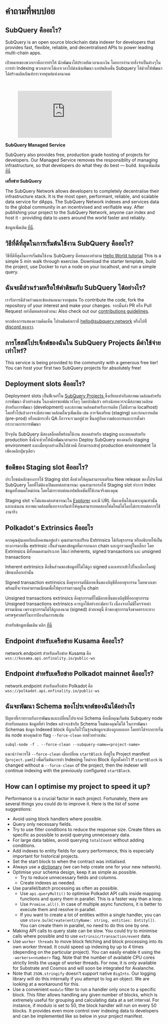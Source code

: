 # คำถามที่พบบ่อย

## SubQuery คืออะไร?

SubQuery is an open source blockchain data indexer for developers that provides fast, flexible, reliable, and decentralised APIs to power leading multi-chain apps.

เป้าหมายของพวกเราคือการทำให้ นักพัฒนาได้ประหยัดเวลาและเงิน โดยการอำนวยสิ่งจำเป็นต่างๆในการทำ Indexing พวกเขาจะได้เอาเวลาไปม่งเน้นพัฒนา แอปพลิเคชั่น Subquery ได้ช่วยให้พัฒนาได้สร้างผลิตภัณฑ์กระจายศุนย์แห่งอนาคต

<br/>
<figure class="video_container">
<iframe src="https://www.youtube.com/embed/gCpVz_mkWdo" title="Introducing The SubQuery Network" frameborder="0" allow="accelerometer; autoplay; clipboard-write; encrypted-media; gyroscope; picture-in-picture" allowfullscree="true"></iframe>
</figure>

**SubQuery Managed Service**

SubQuery also provides free, production grade hosting of projects for developers. Our Managed Service removes the responsiblity of managing infrastructure, so that developers do what they do best — build. ข้อมูลเพิ่มเติม [ที่นี่](/run_publish/publish.md)

**เครื่อข่าย SubQuery**

The SubQuery Network allows developers to completely decentralise their infrastructure stack. It is the most open, performant, reliable, and scalable data service for dApps. The SubQuery Network indexes and services data to the global community in an incentivised and verifiable way. After publishing your project to the SubQuery Network, anyone can index and host it - providing data to users around the world faster and reliably.

ข้อมูลเพิ่มเติม [ที่นี่](/subquery_network/introduction.md).

## วิธีที่ดีที่สุดในการเริ่มต้นใช้งาน SubQuery คืออะไร?

วิธีที่ดีที่สุดในการเริ่มต้นใช้งาน SubQuery คือทดลองทำตาม [Hello World tutorial](/assets/pdf/Hello_World_Lab.pdf) This is a simple 5 min walk through exercise. Download the starter template, build the project, use Docker to run a node on your localhost, and run a simple query.

## ฉันจะมีส่วนร่วมหรือให้คำติชมกับ SubQuery ได้อย่างไร?

เรารักการมีส่วนร่วมและข้อเสนอแนะจากชุมชน To contribute the code, fork the repository of your interest and make your changes. จากนั้นส่ง PR หรือ Pull Request อย่าลืมทดสอบด้วยนะ Also check out our [contributions guidelines](../miscellaneous/contributing.html).

หากต้องการแสดงความคิดเห็น โปรดติดต่อเราที่ hello@subquery.network หรือไปที่ [discord ของเรา](https://discord.com/invite/78zg8aBSMG).

## การโฮสต์โปรเจ็กต์ของฉันใน SubQuery Projects มีค่าใช้จ่ายเท่าไหร่?

This service is being provided to the community with a generous free tier! You can host your first two SubQuery projects for absolutely free!

## Deployment slots คืออะไร?

Deployment slots เป็นฟีเจอร์ใน [SubQuery Projects ](https://managedservice.subquery.network) ซึ่งเทียบเท่ากับสภาพแวดล้อมสำหรับการพัฒนา ตัวอย่างเช่น ในองค์กรซอฟต์แวร์ใดๆ โดยปกติแล้ว อย่างน้อยควรจะมีสภาพแวดล้อมสำหรับการพัฒนา (development) และสภาพแวดล้อมสำหรับการผลิต (ไม่นับรวม localhost) โดยทั่วไปแล้วอาจจะมีสภาพแวดล้อมอื่นๆเพิ่มเติม เช่น การจัดเตรียม (staging) และก่อนการผลิต (pre-prod) หรือแม้กระทั่ง QA ก็อาจจะรวมอยู่ด้วย ขึ้นอยู่กับความต้องการและการตั้งค่ากระบวนการการพัฒนา

ปัจจุบัน SubQuery มีสองสล็อตที่พร้อมใช้งาน สลอตสำหรับ staging และสลอตสำหรับ production ซึ่งนี่จะช่วยให้นักพัฒนาสามารถ Deploy SubQuery ของตนกับ staging environment และเมื่อทุกอย่างเป็นไปด้วยดี ก็สามารถเข้าสุ่ production environment ได้เพียงคลิกปุ่มๆเดียว

## ข้อดีของ Staging slot คืออะไร?

ประโยชน์หลักของการใช้ Staging slot คือช่วยให้คุณสามารถเตรียม New release ของโปรเจ็กต์ SubQuery โดยที่ไม่ต้องเปิดเผยต่อสาธารณะ คุณสามารถรอให้ Staging slot ทำการ Index ข้อมูลทั้งหมดใหม่ก่อน โดยไม่กระทบต่อแอปพลิเคชันที่ใช้งานจริงของคุณ

Staging slot จะไม่แสดงต่อสาธารณะใน [Explorer](https://explorer.subquery.network/) และมี URL ที่มองเห็นได้เฉพาะคุณเท่านั้น และแน่นอน สภาพแวดล้อมที่แยกจากกันทำให้คุณสามารถทดสอบโค้ดใหม่ได้โดยไม่กระทบต่อการใช้งานจริง

## Polkadot's Extrinsics คืออะไร

หากคุณคุ้นเคยกับบล็อคเชนอยู่แล้ว คุณสามารถเปรียบ Extrinsics ได้กับธุรกรรม หรืออธิบายให้เป็นทางการมากขึ้น extrinsic เป็นส่วนของข้อมูลที่มาจากนอก chain และถูกรวมอยู่ในบล็อก โดย Extrinsics มีทั้งหมดสามประเภท ได้แก่ inherents, signed transactions และ unsigned transactions

Inherent extrinsics คือชิ้นส่วนของข้อมูลที่ไม่ได้ถูก signed และแทรกเข้าไปในบล็อกโดยผู้เขียนบล็อกเท่านั้น

Signed transaction extrinsics คือธุรกรรมที่มีลายเซ็นของบัญชีที่ออกธุรกรรม โดยพวกเขาพร้อมที่จะจ่ายค่าธรรมเนียมเพื่อให้ธุรกรรมรวมอยู่ใน chain

Unsigned transactions extrinsics คือธุรกรรมที่ไม่มีลายเซ็นของบัญชีที่ออกธุรกรรม Unsigned transactions extrinsics ควรถูกใช้อย่างระมัดระวัง เนื่องจากไม่มีใครจ่ายค่าธรรมเนียม เพราะธุรกรรมไม่ได้ถูกลงนาม (signed) ด้วยเหตุนี้ คิวของธุรกรรมจึงขาดตรรกะทางเศรษฐศาสตร์ในการป้องกันการสแปม

สำหรับข้อมูลเพิ่มเติม คลิก [ที่นี่](https://substrate.dev/docs/en/knowledgebase/learn-substrate/extrinsics)

## Endpoint สำหรับเครือข่าย Kusama คืออะไร?

network.endpoint สำหรับเครือข่าย Kusama คือ `wss://kusama.api.onfinality.io/public-ws`

## Endpoint สำหรับเครือข่าย Polkadot mainnet คืออะไร?

network.endpoint สำหรับเครือข่าย Polkadot คือ `wss://polkadot.api.onfinality.io/public-ws`

## ฉันจะพัฒนา Schema ของโปรเจกต์ของฉันได้อย่างไร

ปัญหาที่เราทราบกับการพัฒนาและเปลี่ยนโปรเจกค์ Schema คือเมื่อคุณเริ่มต้น Subquery node สำหรับทดสอบ ข้อมูลที่ทำ Index แล้วจะเข้ากับ Schema ใหม่ของคุณไม่ได้ ในการพัฒนา Schemas ข้อมูล Indexed block ที่ถูกเก็บไว้ในฐานข้อมูลจะต้องถูกลบออก โดยทำได้จากการเริ่มต้น node ของคุณด้วย flag `--force-clean` ยกตัวอย่างเช่น:

```shell
subql-node -f . --force-clean --subquery-name=<project-name>
```

แนะนำว่าควรใช้ `--force-clean` เมื่อเปลี่ยน `startBlock` ที่อยู่ใน Project manifest (`project.yaml`) เพื่มเริ่มต้นการทำ Indexing ใหม่จาก Block ที่ถูกตั้งค่าไว้ If `startBlock` is changed without a `--force-clean` of the project, then the indexer will continue indexing with the previously configured `startBlock`.

## How can I optimise my project to speed it up?

Performance is a crucial factor in each project. Fortunately, there are several things you could do to improve it. Here is the list of some suggestions:

- Avoid using block handlers where possible.
- Query only necessary fields.
- Try to use filter conditions to reduce the response size. Create filters as specific as possible to avoid querying unnecessary data.
- For large data tables, avoid querying `totalCount` without adding conditions.
- Add indexes to entity fields for query performance, this is especially important for historical projects.
- Set the start block to when the contract was initialised.
- Always use a [dictionary](../tutorials_examples/dictionary.html#how-does-a-subquery-dictionary-work) (we can help create one for your new network).
- Optimise your schema design, keep it as simple as possible.
  - Try to reduce unnecessary fields and columns.
  - Create indexes as needed.
- Use parallel/batch processing as often as possible.
  - Use `api.queryMulti()` to optimise Polkadot API calls inside mapping functions and query them in parallel. This is a faster way than a loop.
  - Use `Promise.all()`. In case of multiple async functions, it is better to execute them and resolve in parallel.
  - If you want to create a lot of entities within a single handler, you can use `store.bulkCreate(entityName: string, entities: Entity[])`. You can create them in parallel, no need to do this one by one.
- Making API calls to query state can be slow. You could try to minimise calls where possible and to use `extrinsic/transaction/event` data.
- Use `worker threads` to move block fetching and block processing into its own worker thread. It could speed up indexing by up to 4 times (depending on the particular project). You can easily enable it using the `-workers=<number>` flag. Note that the number of available CPU cores strictly limits the usage of worker threads. For now, it is only available for Substrate and Cosmos and will soon be integrated for Avalanche.
- Note that `JSON.stringify` doesn’t support native `BigInts`. Our logging library will do this internally if you attempt to log an object. We are looking at a workaround for this.
- Use a convenient `modulo` filter to run a handler only once to a specific block. This filter allows handling any given number of blocks, which is extremely useful for grouping and calculating data at a set interval. For instance, if modulo is set to 50, the block handler will run on every 50 blocks. It provides even more control over indexing data to developers and can be implemented like so below in your project manifest.
